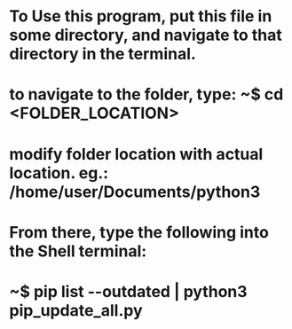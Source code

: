 # To Use this program, put this file in some directory, and navigate to that directory in the terminal.

# to navigate to the folder, type: ~$ cd <FOLDER_LOCATION>
# modify folder location with actual location. eg.: /home/user/Documents/python3

# From there, type the following into the Shell terminal:
#  ~$ pip list --outdated | python3 pip_update_all.py
